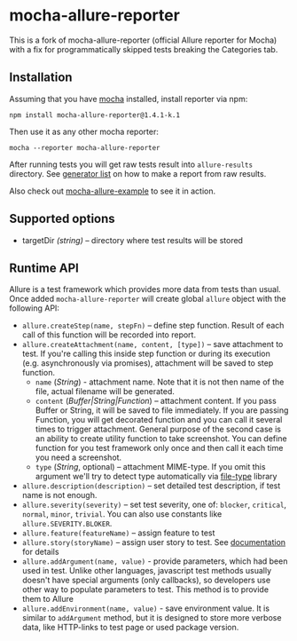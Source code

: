 # mocha-allure-reporter
This is a fork of mocha-allure-reporter (official Allure reporter for Mocha) with a fix for programmatically
skipped tests breaking the Categories tab.

## Installation

Assuming that you have [mocha](http://mochajs.org/) installed, install reporter via npm:

```
npm install mocha-allure-reporter@1.4.1-k.1
```

Then use it as any other mocha reporter:

```
mocha --reporter mocha-allure-reporter
```

After running tests you will get raw tests result into `allure-results` directory.
See [generator list](https://github.com/allure-framework/allure-core/wiki#generating-a-report)
on how to make a report from raw results.

Also check out [mocha-allure-example](https://github.com/allure-examples/mocha-allure-example) to see it in action.

## Supported options

* targetDir _(string)_ – directory where test results will be stored

## Runtime API

Allure is a test framework which provides more data from tests than usual. Once added `mocha-allure-reporter` will create global `allure` object with the following API:

* `allure.createStep(name, stepFn)` – define step function. Result of each call of this function will be recorded into report.
* `allure.createAttachment(name, content, [type])` – save attachment to test. If you're calling this inside step function or during its execution (e.g. asynchronously via promises), attachment will be saved to step function.
    * `name` (*String*) - attachment name. Note that it is not then name of the file, actual filename will be generated.
    * `content` (*Buffer|String|Function*) – attachment content. If you pass Buffer or String, it will be saved to file immediately. If you are passing Function, you will get decorated function and you can call it several times to trigger attachment. General purpose of the second case is an ability to create utility function to take screenshot. You can define function for you test framework only once and then call it each time you need a screenshot.
    * `type` (*String*, optional) – attachment MIME-type. If you omit this argument we'll try to detect type automatically via [file-type](https://github.com/sindresorhus/file-type) library
* `allure.description(description)` – set detailed test description, if test name is not enough.
* `allure.severity(severity)` – set test severity, one of: `blocker`, `critical`, `normal`, `minor`, `trivial`. You can also use constants like `allure.SEVERITY.BLOKER`.
* `allure.feature(featureName)` – assign feature to test
* `allure.story(storyName)` – assign user story to test. See [documentation](https://github.com/allure-framework/allure-core/wiki/Features-and-Stories) for details
* `allure.addArgument(name, value)` - provide parameters, which had been used in test. Unlike other languages, javascript test methods usually doesn't have special arguments (only callbacks), so developers use other way to populate parameters to test. This method is to provide them to Allure
* `allure.addEnvironment(name, value)` - save environment value. It is similar to `addArgument` method, but it is designed to store more verbose data, like HTTP-links to test page or used package version.
